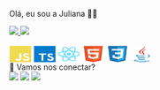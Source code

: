 Olá, eu sou a Juliana 🌸✨
<div> <a href="https://github.com/seu-usuario"> <img height="180em" src="https://github-readme-stats.vercel.app/api?username=seu-usuario&show_icons=true&theme=rose_pine&include_all_commits=true&count_private=true"/> <img height="180em" src="https://github-readme-stats.vercel.app/api/top-langs/?username=seu-usuario&layout=compact&langs_count=7&theme=rose_pine"/> </a> </div> <div style="display: inline_block"><br> <img align="center" alt="Julia-Js" height="30" width="40" src="https://raw.githubusercontent.com/devicons/devicon/master/icons/javascript/javascript-plain.svg"> <img align="center" alt="Julia-Ts" height="30" width="40" src="https://raw.githubusercontent.com/devicons/devicon/master/icons/typescript/typescript-plain.svg"> <img align="center" alt="Julia-React" height="30" width="40" src="https://raw.githubusercontent.com/devicons/devicon/master/icons/react/react-original.svg"> <img align="center" alt="Julia-HTML" height="30" width="40" src="https://raw.githubusercontent.com/devicons/devicon/master/icons/html5/html5-original.svg"> <img align="center" alt="Julia-CSS" height="30" width="40" src="https://raw.githubusercontent.com/devicons/devicon/master/icons/css3/css3-original.svg"> <img align="center" alt="Julia-Java" height="30" width="40" src="https://raw.githubusercontent.com/devicons/devicon/master/icons/java/java-original.svg"> </div>
🌸 Vamos nos conectar?
<div> <a href="https://instagram.com/julianafrego" target="_blank"><img src="https://img.shields.io/badge/-Instagram-%23FFB6C1?style=for-the-badge&logo=instagram&logoColor=white" target="_blank"></a> <a href="julianafrego@gmail.com"><img src="https://img.shields.io/badge/-Gmail-%23333?style=for-the-badge&logo=gmail&logoColor=FF69B4" target="_blank"></a> <a href="https://www.linkedin.com/in/juliana-freire-136016253" target="_blank"><img src="https://img.shields.io/badge/-LinkedIn-%230077B5?style=for-the-badge&logo=linkedin&logoColor=white" target="_blank"></a> </div>
